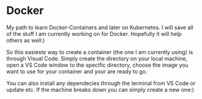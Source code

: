 # Docker
My path to learn Docker-Containers and later on Kubernetes.
I will save all of the stuff I am currently working on for Docker.
Hopefully it will help others as well:)


So this easieste way to create a container (the one I am currently using) is through Visual Code.
Simply create the directory on your local machine, open a VS Code window to the specific directory,
choose the image you want to use for your container and your are ready to go.

You can also install any dependecies through the terminal from VS Code or update etc. If the machine breaks down
you can simply create a new one:)